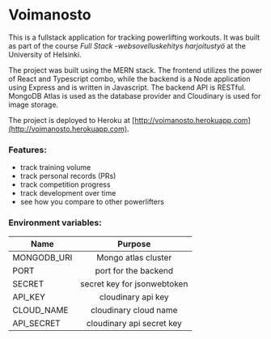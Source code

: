 # Voimanosto

This is a fullstack application for tracking powerlifting workouts. It was built as part of the course _Full Stack -websovelluskehitys harjoitustyö_ at the University of Helsinki.

The project was built using the MERN stack. The frontend utilizes the power of React and Typescript combo, while the backend is a Node application using Express and is written in Javascript. The backend API is RESTful.
MongoDB Atlas is used as the database provider and Cloudinary is used for image storage.

The project is deployed to Heroku at [http://voimanosto.herokuapp.com](http://voimanosto.herokuapp.com).

### Features:

- track training volume
- track personal records (PRs)
- track competition progress
- track development over time
- see how you compare to other powerlifters

### Environment variables:

| Name        |           Purpose           |
| ----------- | :-------------------------: |
| MONGODB_URI |     Mongo atlas cluster     |
| PORT        |    port for the backend     |
| SECRET      | secret key for jsonwebtoken |
| API_KEY     |     cloudinary api key      |
| CLOUD_NAME  |    cloudinary cloud name    |
| API_SECRET  |  cloudinary api secret key  |
